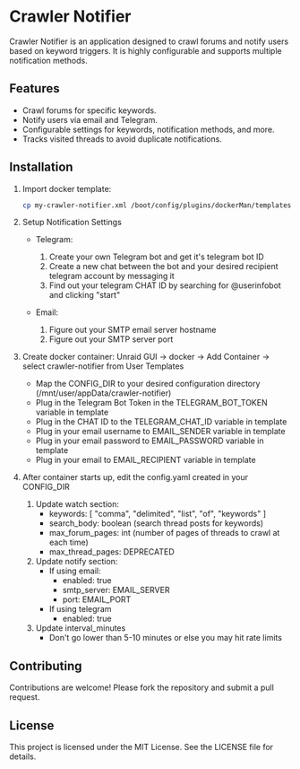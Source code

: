 # Crawler Notifier

Crawler Notifier is an application designed to crawl forums and notify users based on keyword triggers. It is highly configurable and supports multiple notification methods.

## Features
- Crawl forums for specific keywords.
- Notify users via email and Telegram.
- Configurable settings for keywords, notification methods, and more.
- Tracks visited threads to avoid duplicate notifications.

## Installation
1. Import docker template:
   ```bash
   cp my-crawler-notifier.xml /boot/config/plugins/dockerMan/templates-user/ 
   ```

2. Setup Notification Settings
   - Telegram:
      1. Create your own Telegram bot and get it's telegram bot ID
      2. Create a new chat between the bot and your desired recipient telegram account by messaging it
      3. Find out your telegram CHAT ID by searching for @userinfobot and clicking "start"

   - Email:
      1. Figure out your SMTP email server hostname
      2. Figure out your SMTP server port

3. Create docker container: Unraid GUI -> docker -> Add Container -> select crawler-notifier from User Templates
   - Map the CONFIG_DIR to your desired configuration directory (/mnt/user/appData/crawler-notifier)
   - Plug in the Telegram Bot Token in the TELEGRAM_BOT_TOKEN variable in template
   - Plug in the CHAT ID to the TELEGRAM_CHAT_ID variable in template
   - Plug in your email username to EMAIL_SENDER variable in template
   - Plug in your email password to EMAIL_PASSWORD variable in template
   - Plug in your email to EMAIL_RECIPIENT variable in template

4. After container starts up, edit the config.yaml created in your CONFIG_DIR
   1. Update watch section:
      - keywords: [ "comma", "delimited", "list", "of", "keywords" ]
      - search_body: boolean (search thread posts for keywords)
      - max_forum_pages: int (number of pages of threads to crawl at each time)
      - max_thread_pages: DEPRECATED
   2. Update notify section:
      - If using email:
         - enabled: true
         - smtp_server: EMAIL_SERVER
         - port: EMAIL_PORT
      - If using telegram 
         - enabled: true
   3. Update interval_minutes
      - Don't go lower than 5-10 minutes or else you may hit rate limits
   
## Contributing
Contributions are welcome! Please fork the repository and submit a pull request.

## License
This project is licensed under the MIT License. See the LICENSE file for details.
